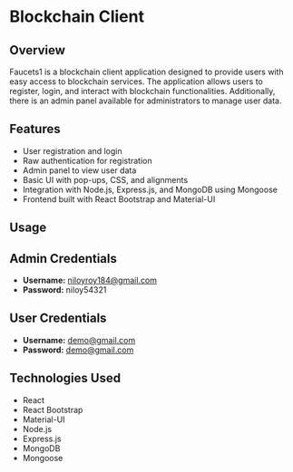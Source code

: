 # Blockchain Client

## Overview

Faucets1 is a blockchain client application designed to provide users with easy access to blockchain services. The application allows users to register, login, and interact with blockchain functionalities. Additionally, there is an admin panel available for administrators to manage user data.

## Features

- User registration and login
- Raw authentication for registration
- Admin panel to view user data
- Basic UI with pop-ups, CSS, and alignments
- Integration with Node.js, Express.js, and MongoDB using Mongoose
- Frontend built with React Bootstrap and Material-UI

## Usage

## Admin Credentials

- **Username:** niloyroy184@gmail.com
- **Password:** niloy54321

## User Credentials

- **Username:** demo@gmail.com
- **Password:** demo@gmail.com

## Technologies Used

- React
- React Bootstrap
- Material-UI
- Node.js
- Express.js
- MongoDB
- Mongoose
